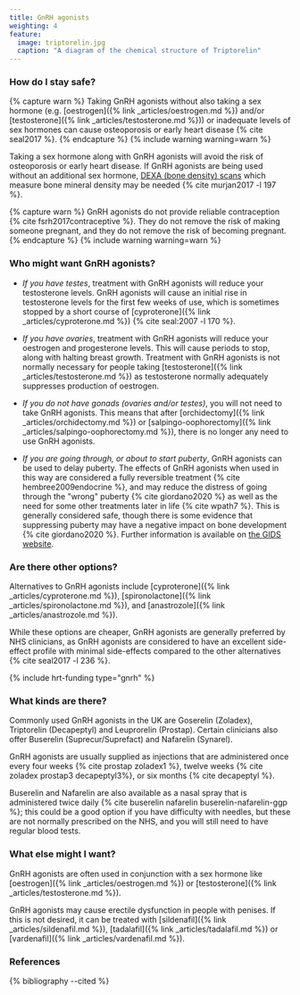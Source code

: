 ```yaml
---
title: GnRH agonists
weighting: 4
feature:
  image: triptorelin.jpg
  caption: "A diagram of the chemical structure of Triptorelin"
---
```


### How do I stay safe?
{% capture warn %}
Taking GnRH agonists without also taking a sex hormone (e.g.
[oestrogen]({% link _articles/oestrogen.md %}) and/or [testosterone]({% link _articles/testosterone.md %})) or inadequate levels of sex hormones can cause osteoporosis or early heart disease {% cite seal2017 %}. 
{% endcapture %}
{% include warning warning=warn %}

Taking a sex hormone along with GnRH agonists will avoid the risk of osteoporosis or early heart disease. If GnRH agonists are being used without an additional sex hormone, [DEXA (bone density) scans](https://www.nhs.uk/conditions/dexa-scan/) which measure bone mineral density may be needed {% cite murjan2017 -l 197 %}.

{% capture warn %}
GnRH agonists do not provide reliable contraception {% cite fsrh2017contraceptive %}. They do not remove the risk of making someone pregnant, and they do not remove the risk of becoming pregnant.
{% endcapture %}
{% include warning warning=warn %}

### Who might want GnRH agonists?

- *If you have testes*, treatment with GnRH agonists will reduce your testosterone levels. GnRH agonists will cause an initial rise in testosterone levels for the first few weeks of use, which is sometimes stopped by a short course of [cyproterone]({% link _articles/cyproterone.md %}) {% cite seal:2007 -l 170 %}.

- *If you have ovaries*, treatment with GnRH agonists will reduce your oestrogen and progesterone levels. This will cause periods to stop, along with halting breast growth. Treatment with GnRH agonists is not normally necessary for people taking [testosterone]({% link _articles/testosterone.md %}) as testosterone normally adequately suppresses production of oestrogen.

- *If you do not have gonads (ovaries and/or testes)*, you will not need to take GnRH agonists. This means that after [orchidectomy]({% link _articles/orchidectomy.md %}) or [salpingo-oophorectomy]({% link _articles/salpingo-oophorectomy.md %}), there is no longer any need to use GnRH agonists.

- *If you are going through, or about to start puberty*, GnRH agonists can be used to delay puberty. The effects of GnRH agonists when used in this way are considered a fully reversible treatment {% cite hembree2009endocrine %}, and may reduce the distress of going through the "wrong" puberty {% cite giordano2020 %} as well as the need for some other treatments later in life {% cite wpath7 %}. This is generally considered safe, though there is some evidence that suppressing puberty may have a negative impact on bone development {% cite giordano2020 %}. Further information is available on [the GIDS website](https://gids.nhs.uk/evidence-base).

### Are there other options?

Alternatives to GnRH agonists include [cyproterone]({% link _articles/cyproterone.md %}), [spironolactone]({% link _articles/spironolactone.md %}), and [anastrozole]({% link _articles/anastrozole.md %}). 

While these options are cheaper, GnRH agonists are generally preferred by NHS clinicians, as GnRH agonists are considered to have an excellent side-effect profile with minimal side-effects compared to the other alternatives {% cite seal2017 -l 236 %}.

{% include hrt-funding type="gnrh" %}

### What kinds are there?

Commonly used GnRH agonists in the UK are Goserelin (Zoladex), Triptorelin (Decapeptyl) and Leuprorelin (Prostap). Certain clinicians also offer Buserelin (Suprecur/Suprefact) and Nafarelin (Synarel).

GnRH agonists are usually supplied as injections that are administered once every four weeks {% cite prostap zoladex1 %}, twelve weeks {% cite zoladex prostap3 decapeptyl3%}, or six months {% cite decapeptyl %}.

Buserelin and Nafarelin are also available as a nasal spray that is administered twice daily {% cite buserelin nafarelin buserelin-nafarelin-ggp %}; this could be a good option if you have difficulty with needles, but these are not normally prescribed on the NHS, and you will still need to have regular blood tests.

### What else might I want?

GnRH agonists are often used in conjunction with a sex hormone like [oestrogen]({% link _articles/oestrogen.md %}) or [testosterone]({% link _articles/testosterone.md %}).

GnRH agonists may cause erectile dysfunction in people with penises. If this is not desired, it can be treated with [sildenafil]({% link _articles/sildenafil.md %}), [tadalafil]({% link _articles/tadalafil.md %}) or [vardenafil]({% link _articles/vardenafil.md %}).

### References

{% bibliography --cited %}
